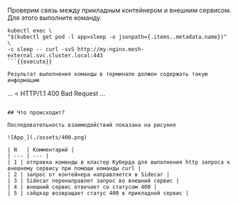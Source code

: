 Проверим связь между прикладным контейнером и внешним сервисом. Для этого выполните команду.

```
kubectl exec \
"$(kubectl get pod -l app=sleep -o jsonpath={.items..metadata.name})" \
-c sleep -- curl -svS http://my-nginx.mesh-external.svc.cluster.local:443
```{{execute}}

Результат выполнения команды в терминале должен содержать такую информацию 

```
...
< HTTP/1.1 400 Bad Request
...
```

## Что происходит?

Последовательность взаимодействий показана на рисунке

![App_](./assets/400.png)

| N   | Комментарий |
| --- | --- |
| 1 | отправка команды в кластер Куберда для выполнения http запроса к внешнему сервису при помощи команды curl |
| 2 | запрос от контейнера направляется в Sidecar |
| 3 | Sidecar перенаправлет запрос во внешний сервис |
| 4 | внешний сервис отвечает со статусом 400 |
| 5 | сайдкар возвращает статус 400 в прикладной сервис |


